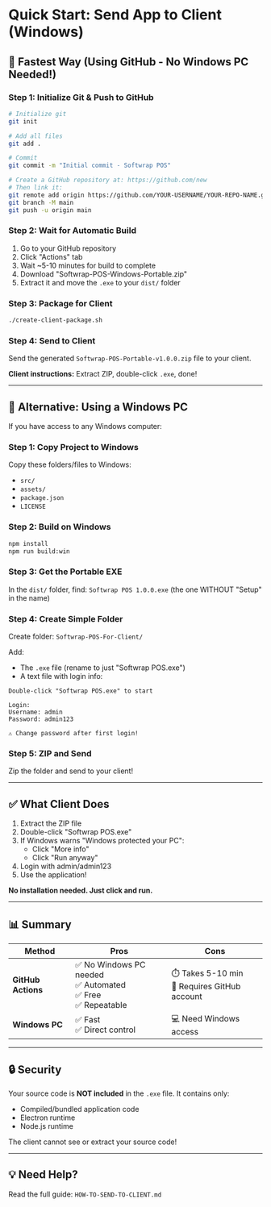 # Quick Start: Send App to Client (Windows)

## 🚀 Fastest Way (Using GitHub - No Windows PC Needed!)

### Step 1: Initialize Git & Push to GitHub

```bash
# Initialize git
git init

# Add all files
git add .

# Commit
git commit -m "Initial commit - Softwrap POS"

# Create a GitHub repository at: https://github.com/new
# Then link it:
git remote add origin https://github.com/YOUR-USERNAME/YOUR-REPO-NAME.git
git branch -M main
git push -u origin main
```

### Step 2: Wait for Automatic Build

1. Go to your GitHub repository
2. Click "Actions" tab
3. Wait ~5-10 minutes for build to complete
4. Download "Softwrap-POS-Windows-Portable.zip"
5. Extract it and move the `.exe` to your `dist/` folder

### Step 3: Package for Client

```bash
./create-client-package.sh
```

### Step 4: Send to Client

Send the generated `Softwrap-POS-Portable-v1.0.0.zip` file to your client.

**Client instructions:** Extract ZIP, double-click `.exe`, done!

---

## 🔧 Alternative: Using a Windows PC

If you have access to any Windows computer:

### Step 1: Copy Project to Windows

Copy these folders/files to Windows:
- `src/`
- `assets/`
- `package.json`
- `LICENSE`

### Step 2: Build on Windows

```bash
npm install
npm run build:win
```

### Step 3: Get the Portable EXE

In the `dist/` folder, find: `Softwrap POS 1.0.0.exe` (the one WITHOUT "Setup" in the name)

### Step 4: Create Simple Folder

Create folder: `Softwrap-POS-For-Client/`

Add:
- The `.exe` file (rename to just "Softwrap POS.exe")
- A text file with login info:

```
Double-click "Softwrap POS.exe" to start

Login:
Username: admin
Password: admin123

⚠️ Change password after first login!
```

### Step 5: ZIP and Send

Zip the folder and send to your client!

---

## ✅ What Client Does

1. Extract the ZIP file
2. Double-click "Softwrap POS.exe"
3. If Windows warns "Windows protected your PC":
   - Click "More info"
   - Click "Run anyway"
4. Login with admin/admin123
5. Use the application!

**No installation needed. Just click and run.**

---

## 📊 Summary

| Method | Pros | Cons |
|--------|------|------|
| **GitHub Actions** | ✅ No Windows PC needed<br>✅ Automated<br>✅ Free<br>✅ Repeatable | ⏱️ Takes 5-10 min<br>📝 Requires GitHub account |
| **Windows PC** | ✅ Fast<br>✅ Direct control | 💻 Need Windows access |

---

## 🔒 Security

Your source code is **NOT included** in the `.exe` file. It contains only:
- Compiled/bundled application code
- Electron runtime
- Node.js runtime

The client cannot see or extract your source code!

---

## 💡 Need Help?

Read the full guide: `HOW-TO-SEND-TO-CLIENT.md`


